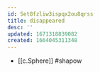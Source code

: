 ```yaml
---
id: 5et8fzliw3ispqx2ou8qrss
title: disappeared
desc: ''
updated: 1671318839082
created: 1664045311348
---
```

- [[c.Sphere]] #shapow


